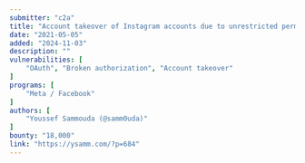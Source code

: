 ```yaml
---
submitter: "c2a"
title: "Account takeover of Instagram accounts due to unrestricted permissions of third-party application’s generated tokens"
date: "2021-05-05"
added: "2024-11-03"
description: ""
vulnerabilities: [
    "OAuth", "Broken authorization", "Account takeover"
]
programs: [
    "Meta / Facebook"
]
authors: [
    "Youssef Sammouda (@samm0uda)"
]
bounty: "18,000"
link: "https://ysamm.com/?p=684"
---
```




